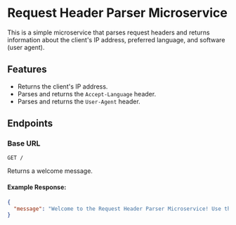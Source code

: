 # Request Header Parser Microservice

This is a simple microservice that parses request headers and returns information about the client's IP address, preferred language, and software (user agent).

## Features

- Returns the client's IP address.
- Parses and returns the `Accept-Language` header.
- Parses and returns the `User-Agent` header.

## Endpoints

### Base URL
`GET /`

Returns a welcome message.

#### Example Response:
```json
{
  "message": "Welcome to the Request Header Parser Microservice! Use the /api/whoami endpoint."
}
